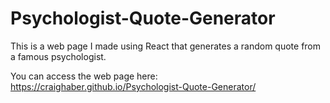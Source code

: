 # Psychologist-Quote-Generator

This is a web page I made using React that generates a random quote from a famous psychologist.

You can access the web page here: https://craighaber.github.io/Psychologist-Quote-Generator/
